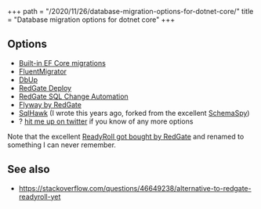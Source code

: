+++
path = "/2020/11/26/database-migration-options-for-dotnet-core/"
title = "Database migration options for dotnet core"
+++

## Options

* [Built-in EF Core migrations](https://docs.microsoft.com/en-us/ef/core/managing-schemas/migrations/?tabs=dotnet-core-cli)
* [FluentMigrator](https://fluentmigrator.github.io/)
* [DbUp](http://dbup.github.io/)
* [RedGate Deploy](https://www.red-gate.com/products/redgate-deploy/)
* [RedGate SQL Change Automation](https://documentation.red-gate.com/sca/developing-databases/concepts/migrations/migration-scripts)
* [Flyway by RedGate](https://flywaydb.org/)
* [SqlHawk](http://timabell.github.io/sqlHawk/) (I wrote this years ago, forked from the excellent [SchemaSpy](http://schemaspy.org/))
* ? [hit me up on twitter](https://twitter.com/tim_abell) if you know of any more options

Note that the excellent [ReadyRoll got bought by
RedGate](https://www.realwire.com/releases/Redgate-acquires-database-migrations-and-deployment-tool-ReadyRoll)
and renamed to something I can never remember.

## See also
* <https://stackoverflow.com/questions/46649238/alternative-to-redgate-readyroll-yet>
